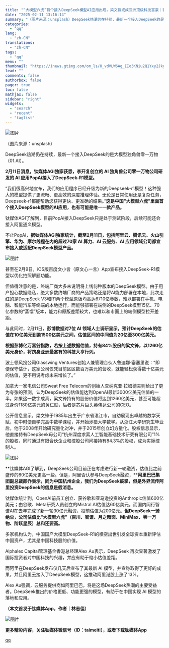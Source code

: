 ```yaml
---
title: "“大模型六虎”首个接入DeepSeek模型AI应用出现，梁文锋或成亚洲顶级科技富豪｜钛媒体AGI独家"
date: "2025-02-11 13:16:14"
summary: "（图片来源：unsplash）DeepSeek热潮仍在持续，最新一个接入DeepSeek的是大模型独..."
categories:
  - "qq"
lang:
  - "zh-CN"
translations:
  - "zh-CN"
tags:
  - "qq"
menu: ""
thumbnail: "https://inews.gtimg.com/om_ls/O_vdVLW6Ag_IIo3KNiu2Q1Yxy2JkgOUg5GFAsGy-LFnaoAA_640360/0"
lead: ""
comments: false
authorbox: false
pager: true
toc: false
mathjax: false
sidebar: "right"
widgets:
  - "search"
  - "recent"
  - "taglist"
---
```


![图片](https://inews.gtimg.com/om_bt/OQ7uuLJ1CsefCJBsXKmol6fuOJVJghqSros9VjoIFUIfgAA/1000)

（图片来源：unsplash）

DeepSeek热潮仍在持续，最新一个接入DeepSeek的是大模型独角兽零一万物（01.AI）。

**2月11日消息，钛媒体AGI独家获悉，李开复创立的 AI 独角兽公司零一万物公司研发的 AI 应用PopAi接入了DeepSeek-R1模型。**

“我们很高兴地宣布，我们的应用程序已经升级为新的Deepseek-r1模型！这种强大的模型提供了更流畅、更高效的深度推理体验。无论是日常使用还是复杂任务，Deepseek-r1都能帮助您获得更快、更准确的结果。”**这是中国“大模型六虎”里面首个接入DeepSeek模型的AI应用，也有可能是唯一一款产品。**

钛媒体AGI了解到，目前PopAi接入DeepSeek只是处于测试阶段，后续可能还会接入阿里通义模型。

不止PopAi，**据钛媒体AGI独家统计，截至2月11日，包括阿里云、腾讯云、火山引擎、华为、摩尔线程在内的超过70家 AI 算力、AI 云服务、AI 应用领域公司都宣布接入或适配DeepSeek模型产品。**

![图片](https://inews.gtimg.com/om_bt/Ow6RvO2nnrF8PPoR2lWqmBcvevqxzLa6d4EJaaUmkUg9YAA/641)

甚至在2月9日，iOS版百度文小言（原文心一言）App宣布接入DeepSeek-R1模型以优化拍照解题功能。

但值得注意的是，终端厂商大多未说明将上线何种版本的DeepSeek模型。由于用户担心数据隐私，绝大多数终端厂商的产品策略还是将AI能力部署在本地，此次走红的是DeepSeek V3和R1两个模型原版均高达6710亿参数，难以部署在手机、电脑、智能汽车等终端的本地运行，而能够部署在端侧的DeepSeek模型15亿、70亿参数的“蒸馏”版本，能力和原版差距较大，也难以和市面上的端侧模型拉开差距。

与此同时，2月11日，**彭博数据对7位 AI 领域人士调研显示，预计DeepSeek的估值在10亿美元到逾1500亿美元之间，估值区间的中间值为20亿至300亿美元。**

**根据彭博亿万富翁指数，若按上述数据估值，持有84%股份的梁文锋，以1260亿美元身价，将跻身亚洲最富有的科技大亨行列。**

波士顿风投公司Glasswing Ventures创始人兼管理合伙人鲁迪娜·塞塞里说：“即便保守估计，这家公司仅凭目前区区数百万美元的营收，就能轻松获得数十亿美元的估值，更不用说考虑未来增长了。”

加拿大一家电信公司Sweat Free Telecom的创始人查纳克亚·拉姆德夫则给出了更为夸张的预测，认为DeepSeek的估值能达到OpenAI最新3000亿美元估值的一半。如果这一数字成真，梁文锋持有的股份价值将达到1260亿美元，甚至可能超过身价1180亿美元的黄仁勋，后者是芯片巨头英伟达公司的CEO。

公开信息显示，梁文锋于1985年出生于广东省湛江市，自幼展现出卓越的数学天赋，初中时便自学完高中数学课程，并开始涉猎大学数学。从浙江大学研究生毕业后，他于2008年开始研究量化对冲，并于2015年创立幻方量化。股权信息显示，他直接持有DeepSeek母公司“杭州深度求索人工智能基础技术研究有限公司”1%的股权，同时通过有限合伙企业和控股公司间接持有84.3%的股权，成为实际控制人。

![图片](https://inews.gtimg.com/om_bt/OcTyTTiFlnjfOXTjo_PlKY-sNS0aePSisRv8IpDajMV50AA/641)

**钛媒体AGI了解到，DeepSeek公司目前正在考虑进行新一轮融资，估值比之前盛传的80亿美元更高一些。但是，阿里否认参与DeepSeek融资，****阿里巴巴集团副总裁颜乔表示，同为中国杭州企业，我们为DeepSeek鼓掌，但是外界流传阿里投资DeepSeek的信息是假消息。**

钛媒体统计到，OpenAI前员工创立、获谷歌和亚马逊投资的Anthropic估值600亿美元；由谷歌、Meta研究人员创立的Mistral AI估值达60亿美元。而国内同行智谱AI在去年完成了新一轮30亿元融资，投前估值为200亿元。**但DeepSeek一骑绝尘，公司估值比“大模型六虎”（百川、智谱、月之暗面、MiniMax、零一万物、阶跃星辰）总和还要高。**

多家机构认为，中国国产大模型DeepSeek-R1的横空出世引发全球资本重新评估中国资产，尤其是中国科技股的价值。

Alphalex Capital管理基金香港总经理Alex Au表示，DeepSeek 再次显著激发了国际投资者对中国科技的兴趣，并应有助于缩小估值差距。

而阿里在DeepSeek发布仅几天后宣布了其最新 AI 模型，并宣称取得了更好的成果，并且阿里云接入了DeepSeek模型，这推动阿里港股上涨了13%。

Alex Au强调，云服务提供商如阿里巴巴，将是这场DeepSeek热潮的主要受益者。DeepSeek推出的价格更低、功能更强的模型，有助于在中国实现 AI 模型的落地和应用。

**（本文首发于钛媒体App，作者｜林志佳）**

![图片](https://inews.gtimg.com/om_bt/OynwBldz-rKmadbc3j4ApvPlHIKfglp2nXbWb45bqqFxsAA/641)

**更多精彩内容，关注钛媒体微信号（ID：taimeiti），或者下载钛媒体App**

[qq](https://new.qq.com/rain/a/20250211A04ABH00)
